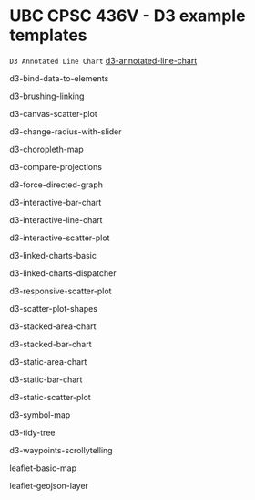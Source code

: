 # UBC CPSC 436V - D3 example templates

`D3 Annotated Line Chart`  [d3-annotated-line-chart](d3-annotated-line-chart)

d3-bind-data-to-elements

d3-brushing-linking

d3-canvas-scatter-plot

d3-change-radius-with-slider

d3-choropleth-map

d3-compare-projections

d3-force-directed-graph

d3-interactive-bar-chart

d3-interactive-line-chart

d3-interactive-scatter-plot

d3-linked-charts-basic

d3-linked-charts-dispatcher

d3-responsive-scatter-plot

d3-scatter-plot-shapes

d3-stacked-area-chart

d3-stacked-bar-chart

d3-static-area-chart

d3-static-bar-chart

d3-static-scatter-plot

d3-symbol-map

d3-tidy-tree

d3-waypoints-scrollytelling

leaflet-basic-map

leaflet-geojson-layer
